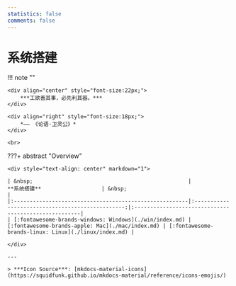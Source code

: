 ```yaml
---
statistics: false
comments: false
---
```


# 系统搭建

!!! note ""
    <br>

    <div align="center" style="font-size:22px;">
        ***工欲善其事，必先利其器。***
    </div>

    <div align="right" style="font-size:18px;">
        *—— 《论语·卫灵公》*
    </div>

    <br>

<style>
.md-typeset table:not([class]) th {
    min-width: 1em;
}
</style>

???+ abstract "Overview"

    <div style="text-align: center" markdown="1">

    | &nbsp;                                                 |                   **系统搭建**                   | &nbsp;                                               |
    |:-------------------------------------------------------|:------------------------------------------------:|:-----------------------------------------------------|
    | [:fontawesome-brands-windows: Windows](./win/index.md) | [:fontawesome-brands-apple: Mac](./mac/index.md) | [:fontawesome-brands-linux: Linux](./linux/index.md) |

    </div>

    ---

    > ***Icon Source***: [mkdocs-material-icons](https://squidfunk.github.io/mkdocs-material/reference/icons-emojis/)
